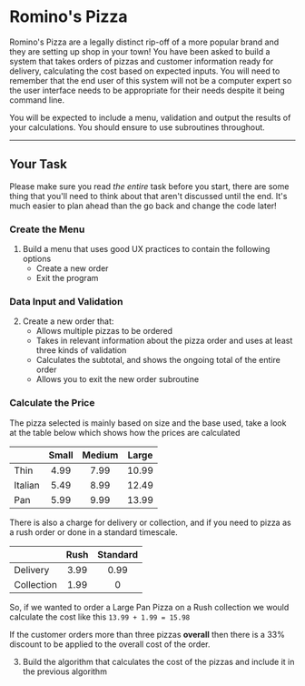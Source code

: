 #  Romino's Pizza

Romino's Pizza are a legally distinct rip-off of a more popular brand and they are setting up shop in your town! You have been asked to build a system that takes orders of pizzas and customer information ready for delivery, calculating the cost based on expected inputs. You will need to remember that the end user of this system will not be a computer expert so the user interface needs to be appropriate for their needs despite it being command line.

You will be expected to include a menu, validation and output the results of your calculations. You should ensure to use subroutines throughout.

---

## Your Task
Please make sure you read *the entire* task before you start, there are some thing that you'll need to think about that aren't discussed until the end. It's much easier to plan ahead than the go back and change the code later!

### Create the Menu

1. Build a menu that uses good UX practices to contain the following options
	* Create a new order
	* Exit the program

### Data Input and Validation

2. Create a new order that:
	* Allows multiple pizzas to be ordered
	* Takes in relevant information about the pizza order and uses at least three kinds of validation
	* Calculates the subtotal, and shows the ongoing total of the entire order
	* Allows you to exit the new order subroutine

### Calculate the Price

The pizza selected is mainly based on size and the base used, take a look at the table below which shows how the prices are calculated


|         | Small | Medium | Large |
|---------|:-----:|:------:|:-----:|
| Thin    |  4.99 |  7.99  | 10.99 |
| Italian |  5.49 |  8.99  | 12.49 |
| Pan     |  5.99 |  9.99  | 13.99 |


There is also a charge for delivery or collection, and if you need to pizza as a rush order or done in a standard timescale.


|            | Rush | Standard |
|------------|:----:|:--------:|
| Delivery   | 3.99 |   0.99   |
| Collection | 1.99 |     0    |


So, if we wanted to order a Large Pan Pizza on a Rush collection we would calculate the cost like this `13.99 + 1.99 = 15.98`

If the customer orders more than three pizzas **overall** then there is a 33% discount to be applied to the overall cost of the order.

3. Build the algorithm that calculates the cost of the pizzas and include it in the previous algorithm
